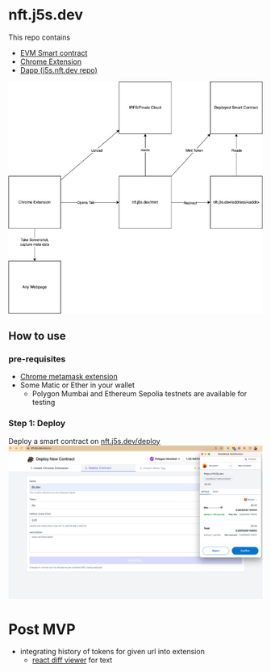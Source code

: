 # nft.j5s.dev

This repo contains

- [EVM Smart contract](./libs/contracts/)
- [Chrome Extension](./apps/extension/)
- [Dapp (j5s.nft.dev repo)](./apps/nft-j5s-dev/)

![diagram](docs/nft.j5s.dev.jpg)

## How to use

### pre-requisites

- [Chrome metamask extension](https://chrome.google.com/webstore/detail/metamask/nkbihfbeogaeaoehlefnkodbefgpgknn)
- Some Matic or Ether in your wallet
  - Polygon Mumbai and Ethereum Sepolia testnets are available for testing

### Step 1: Deploy

Deploy a smart contract on [nft.j5s.dev/deploy](https://nft.j5s.dev/deploy)
![deploy](docs/deploy.png)

# Post MVP

- integrating history of tokens for given url into extension
  - [react diff viewer](https://praneshravi.in/react-diff-viewer/) for text
